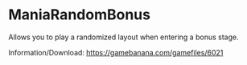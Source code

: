 # ManiaRandomBonus
Allows you to play a randomized layout when entering a bonus stage.

Information/Download: https://gamebanana.com/gamefiles/6021
